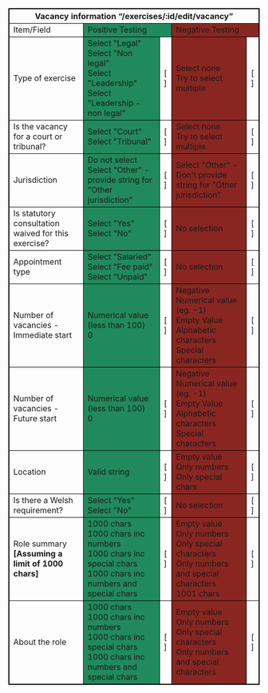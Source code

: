 <table style="border: 1px solid black;">
    <thead>
        <tr>
            <th colspan="5" style="border: 1px solid black;">
                Vacancy information “/exercises/:id/edit/vacancy”
            </th>
        </tr>
    </thead>
    <tbody style="border: 1px solid black;">
        <tr style="border: 1px solid black;">
            <td style="border: 1px solid black;">
                Item/Field
            </td>
            <td colspan="2" style="border: 1px solid black; background-color: #218a5c;">
                Positive Testing
            </td>
            <td colspan="2" style="border: 1px solid black; background-color: #8a2621;">
                Negative Testing
            </td>
        </tr>
        <tr >
            <td style="border: 1px solid black;">
                Type of exercise
            </td>
            <td style="border: 1px solid black; background-color: #218a5c;">
                Select "Legal"<br>
                Select "Non legal"<br>
                Select "Leadership"<br>
                Select "Leadership - non legal"<br>
            </td>
            <td style="border: 1px solid black;">
                [ ]
            </td>
            <td style="border: 1px solid black; background-color: #8a2621;" >
                Select none<br>
                Try to select multiple<br>
            <td style="border: 1px solid black;">
                [ ]
            </td>
        </tr>
        <tr >
            <td style="border: 1px solid black;">
                Is the vacancy for a court or tribunal?
            </td>
            <td style="border: 1px solid black; background-color: #218a5c;">
                Select "Court"<br>
                Select "Tribunal"<br>
            </td>
            <td style="border: 1px solid black;">
                [ ]
            </td>
            <td style="border: 1px solid black; background-color: #8a2621;" >
                Select none<br>
                Try to select multiple<br>
            <td style="border: 1px solid black;">
                [ ]
            </td>
        </tr>
        <tr >
            <td style="border: 1px solid black;">
                Jurisdiction
            </td>
            <td style="border: 1px solid black; background-color: #218a5c;">
                Do not select<br>
                Select "Other" - provide string for "Other jurisdiction"<br>
            </td>
            <td style="border: 1px solid black;">
                [ ]
            </td>
            <td style="border: 1px solid black; background-color: #8a2621;" >
                Select "Other" - Don't provide string for "Other jurisdiction"<br>
            <td style="border: 1px solid black;">
                [ ]
            </td>
        </tr>
        <tr>
            <td style="border: 1px solid black;">
                Is statutory consultation waived for this exercise?
            </td>
            <td style="border: 1px solid black; background-color: #218a5c;">
                Select "Yes"<br>
                Select "No"<br>
            </td>
            <td style="border: 1px solid black;">
                [ ]
            </td>
            <td style="border: 1px solid black; background-color: #8a2621;" >
                No selection <br>
            <td style="border: 1px solid black;">
                [ ]
            </td>
        </tr>
        <tr>
            <td style="border: 1px solid black;">
                Appointment type
            </td>
            <td style="border: 1px solid black; background-color: #218a5c;">
                Select "Salaried"<br>
                Select "Fee paid"<br>
                Select "Unpaid"<br>
            </td>
            <td style="border: 1px solid black;">
                [ ]
            </td>
            <td style="border: 1px solid black; background-color: #8a2621;" >
                No selection <br>
            <td style="border: 1px solid black;">
                [ ]
            </td>
        </tr>
        <tr>
            <td style="border: 1px solid black;">
                Number of vacancies - Immediate start
            </td>
            <td style="border: 1px solid black; background-color: #218a5c;">
                Numerical value (less than 100)<br>
                0<br>
            </td>
            <td style="border: 1px solid black;">
                [ ]
            </td>
            <td style="border: 1px solid black; background-color: #8a2621;" >
                Negative Numerical value (eg. -1)<br>
                Empty Value<br>
                Alphabetic characters<br>
                Special characters<br>
            <td style="border: 1px solid black;">
                [ ]
            </td>
        </tr>
        <tr>
            <td style="border: 1px solid black;">
                Number of vacancies - Future start
            </td>
            <td style="border: 1px solid black; background-color: #218a5c;">
                Numerical value (less than 100)<br>
                0<br>
            </td>
            <td style="border: 1px solid black;">
                [ ]
            </td>
            <td style="border: 1px solid black; background-color: #8a2621;" >
                Negative Numerical value (eg. -1)<br>
                Empty Value<br>
                Alphabetic characters<br>
                Special characters<br>
            <td style="border: 1px solid black;">
                [ ]
            </td>
        </tr>
        <tr>
            <td style="border: 1px solid black;">
                Location
            </td>
            <td style="border: 1px solid black; background-color: #218a5c;">
                Valid string<br>
            </td>
            <td style="border: 1px solid black;">
                [ ]
            </td>
            <td style="border: 1px solid black; background-color: #8a2621;">
                Empty value<br>
                Only numbers<br>
                Only special chars<br>
            </td>
            <td style="border: 1px solid black;">[ ]</td>
        </tr>
        <tr>
            <td style="border: 1px solid black;">
                Is there a Welsh requirement?
            </td>
            <td style="border: 1px solid black; background-color: #218a5c;">
                Select "Yes"<br>
                Select "No"<br>
            </td>
            <td style="border: 1px solid black;">
                [ ]
            </td>
            <td style="border: 1px solid black; background-color: #8a2621;" >
                No selection <br>
            <td style="border: 1px solid black;">
                [ ]
            </td>
        </tr>
        <tr >
            <td style="border: 1px solid black;">
                Role summary<br>
                <strong>[Assuming a limit of 1000 chars]</strong><br>
            </td>
            <td style="border: 1px solid black; background-color: #218a5c;">
                1000 chars<br>
                1000 chars inc numbers<br>
                1000 chars inc special chars<br>
                1000 chars inc numbers and special chars<br>
            </td>
            <td style="border: 1px solid black;">
                [ ]
            </td>
            <td style="border: 1px solid black; background-color: #8a2621;">
                Empty value<br>
                Only numbers<br>
                Only special characters<br>
                Only numbers and special characters<br>
                1001 chars<br>
            </td>
            <td style="border: 1px solid black;">
                [ ]
            </td>
        </tr>
        <tr>
        <tr >
            <td style="border: 1px solid black;">
                About the role<br>
            </td>
            <td style="border: 1px solid black; background-color: #218a5c;">
                1000 chars<br>
                1000 chars inc numbers<br>
                1000 chars inc special chars<br>
                1000 chars inc numbers and special chars<br>
            </td>
            <td style="border: 1px solid black;">[ ]</td>
            <td style="border: 1px solid black; background-color: #8a2621;">
                Empty value<br>
                Only numbers<br>
                Only special characters<br>
                Only numbers and special characters<br>
            </td>
            <td style="border: 1px solid black;">
                [ ]
            </td>
        </tr>
    </tbody>
</table>